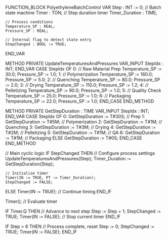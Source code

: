 FUNCTION_BLOCK PolyethyleneBatchControl
VAR
    Step : INT := 0; // Batch state machine
    Timer : TON; // Step duration timer
    Timer_Duration : TIME;

    // Process conditions
    Temperature_SP : REAL;
    Pressure_SP : REAL;

    // Internal flag to detect state entry
    StepChanged : BOOL := TRUE;
END_VAR

METHOD PRIVATE UpdateTemperaturesAndPressures
VAR_INPUT
    StepIdx : INT;
END_VAR
CASE StepIdx OF
    0: // Raw Material Prep
        Temperature_SP := 30.0;
        Pressure_SP := 1.0;
    1: // Polymerization
        Temperature_SP := 160.0;
        Pressure_SP := 5.0;
    2: // Quenching
        Temperature_SP := 80.0;
        Pressure_SP := 2.0;
    3: // Drying
        Temperature_SP := 110.0;
        Pressure_SP := 1.2;
    4: // Pelletizing
        Temperature_SP := 90.0;
        Pressure_SP := 1.0;
    5: // Quality Check
        Temperature_SP := 25.0;
        Pressure_SP := 1.0;
    6: // Packaging
        Temperature_SP := 22.0;
        Pressure_SP := 1.0;
END_CASE
END_METHOD

METHOD PRIVATE GetStepDuration : TIME
VAR_INPUT
    StepIdx : INT;
END_VAR
CASE StepIdx OF
    0: GetStepDuration := T#30S;  // Prep
    1: GetStepDuration := T#5M;   // Polymerization
    2: GetStepDuration := T#1M;   // Quenching
    3: GetStepDuration := T#3M;   // Drying
    4: GetStepDuration := T#2M;   // Pelletizing
    5: GetStepDuration := T#1M;   // QA
    6: GetStepDuration := T#1M;   // Packaging
ELSE
    GetStepDuration := T#0S;
END_CASE
END_METHOD

// Main cyclic logic
IF StepChanged THEN
    // Configure process settings
    UpdateTemperaturesAndPressures(Step);
    Timer_Duration := GetStepDuration(Step);

    // Initialize timer
    Timer(IN := TRUE, PT := Timer_Duration);
    StepChanged := FALSE;
ELSE
    Timer(IN := TRUE); // Continue timing
END_IF

Timer(); // Evaluate timer

IF Timer.Q THEN
    // Advance to next step
    Step := Step + 1;
    StepChanged := TRUE;
    Timer(IN := FALSE); // Stop current timer
END_IF

IF Step > 6 THEN
    // Process complete, reset
    Step := 0;
    StepChanged := TRUE;
    Timer(IN := FALSE);
END_IF
